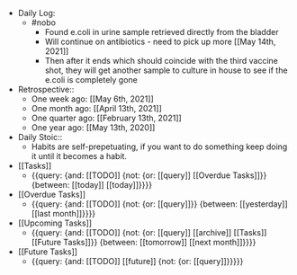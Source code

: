 - Daily Log:
    - #nobo
        - Found e.coli in urine sample retrieved directly from the bladder
        - Will continue on antibiotics - need to pick up more [[May 14th, 2021]]
        - Then after it ends which should coincide with the third vaccine shot, they will get another sample to culture in house to see if the e.coli is completely gone
- Retrospective::
    - One week ago: [[May 6th, 2021]]
    - One month ago: [[April 13th, 2021]]
    - One quarter ago: [[February 13th, 2021]]
    - One year ago: [[May 13th, 2020]]
- Daily Stoic::
    - Habits are self-prepetuating, if you want to do something keep doing it until it becomes a habit.
- [[Tasks]]
    - {{query: {and: [[TODO]] {not: {or: [[query]] [[Overdue Tasks]]}} {between: [[today]] [[today]]}}}}
- [[Overdue Tasks]]
    - {{query: {and: [[TODO]] {not: {or: [[query]]}} {between: [[yesterday]] [[last month]]}}}}
- [[Upcoming Tasks]]
    - {{query: {and: [[TODO]] {not: {or: [[query]] [[archive]] [[Tasks]] [[Future Tasks]]}} {between: [[tomorrow]] [[next month]]}}}}
- [[Future Tasks]]
    - {{query: {and: [[TODO]] [[future]] {not: {or: [[query]]}}}}}
